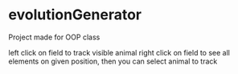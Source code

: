 # evolutionGenerator
Project made for OOP class

left click on field to track visible animal
right click on field to see all elements on given position, then you can select animal to track
